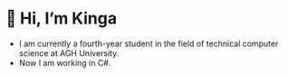# 👋 Hi, I’m Kinga
- I am currently a fourth-year student in the field of technical computer science at AGH University. 
- Now I am working in C#.

<!---
Ktora21/Ktora21 is a ✨ special ✨ repository because its `README.md` (this file) appears on your GitHub profile.
You can click the Preview link to take a look at your changes.
--->
